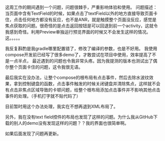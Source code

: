 ﻿这周工作的期间遇到一个问题，问题很棘手，严重影响体验和使用。
问题描述：当页面中含有TextField的时候，如果点击了textField以外的地方直接导致页面卡住，点击任何地方都没有反应，也不是ANR，就是触摸整个页面没反应，感觉是焦点获取的问题。很奇怪的是点击返回按钮是可以回退到前一个activity，这就令我感到奇怪。利用Preview单独运行预览界面的时候又不会发生这样的情况。这。。。。。

我反复斟酌是我gradle哪里配置错了，修改了编译的参数，也是不好用。
我使用compose开发前已经写了很多demo了，才敢尝试在项目中使用，效率提高了不是一点半点，
最近遇到的问题也令我非常头疼。因为我提测的版本也测试出了偶尔整个页面卡住的问题，这令我很无语。

最后我实在没办法，让整个compose的根布局有点击事件，然后去除水波纹效果，拿到控制键盘的函数，点击事件触发的时候关闭键盘并清除焦点，这样就不会有点击非焦点区域导致的卡顿问题，给整个根布局添加点击事件并不影响其他点击事件的处理。（手机打字就不贴代码了）

目前暂时用这个办法处理，我实在不想再退到XML布局了。

另外，我在没有text field控件的布局也发现了这样的问题。为什么我从GitHub下载的别人的demo没有发现这样的问题？？我的界面也很简单啊。

如果后面发现了问题再更新。
